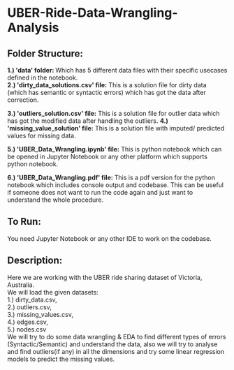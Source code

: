 # UBER-Ride-Data-Wrangling-Analysis

## Folder Structure:
  <b> 1.) 'data' folder: </b> Which has 5 different data files with their specific usecases defined in the notebook. </br>
  <b> 2.) 'dirty_data_solutions.csv' file:</b> This is a solution file for dirty data (which has semantic or syntactic errors) which has got the data after correction. </br>
  
  <b> 3.) 'outliers_solution.csv' file:</b> This is a solution file for outlier data which has got the modified data after handling the outliers.
  <b> 4.) 'missing_value_solution' file:</b> This is a solution file with imputed/ predicted values for missing data.
  
  <b> 5.) 'UBER_Data_Wrangling.ipynb' file:</b> This is python notebook which can be opened in  Jupyter Notebook or any other platform which supports python notebook.
  
  <b> 6.) 'UBER_Data_Wrangling.pdf' file: </b> This is a pdf version for the python notebook which includes console output and codebase. This can be useful if someone does not want to run the code again and just want to understand the whole procedure. 
  
## To Run:
  You need Jupyter Notebook or any other IDE to work on the codebase.

## Description:
Here we are working with the UBER ride sharing dataset of Victoria, Australia. </br>
We will load the given datasets:  </br>
 1.) dirty_data.csv, </br>
 2.) outliers.csv, </br>
 3.) missing_values.csv, </br> 
 4.) edges.csv, </br>
 5.) nodes.csv </br>
We will try to do some data wrangling &amp; EDA to find different types of errors (Syntactic/Semantic) and understand the data, also we will try to analyse and find outliers(if any) in all the dimensions and try some linear regression models to predict the missing values.
